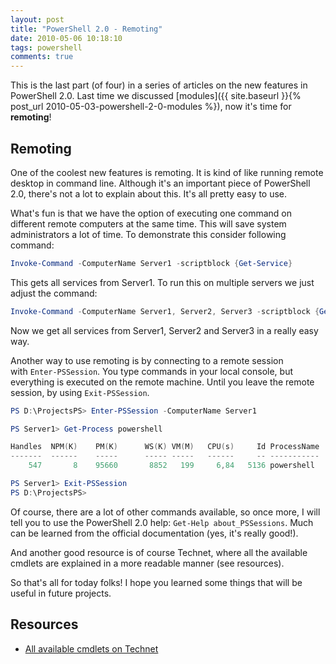 ```yaml
---
layout: post
title: "PowerShell 2.0 - Remoting"
date: 2010-05-06 10:18:10
tags: powershell
comments: true
---
```

This is the last part (of four) in a series of articles on the new features in PowerShell 2.0. Last time we discussed [modules]({{ site.baseurl }}{% post_url 2010-05-03-powershell-2-0-modules %}), now it's time for **remoting**!

## Remoting

One of the coolest new features is remoting. It is kind of like running remote desktop in command line. Although it's an important piece of PowerShell 2.0, there's not a lot to explain about this. It's all pretty easy to use.

What's fun is that we have the option of executing one command on different remote computers at the same time. This will save system administrators a lot of time. To demonstrate this consider following command:

```powershell
Invoke-Command -ComputerName Server1 -scriptblock {Get-Service}
```

This gets all services from Server1. To run this on multiple servers we just adjust the command:
```powershell
Invoke-Command -ComputerName Server1, Server2, Server3 -scriptblock {Get-Service}
```

Now we get all services from Server1, Server2 and Server3 in a really easy way.

Another way to use remoting is by connecting to a remote session with `Enter-PSSession`. You type commands in your local console, but everything is executed on the remote machine. Until you leave the remote session, by using `Exit-PSSession`.

```powershell
PS D:\ProjectsPS> Enter-PSSession -ComputerName Server1

PS Server1> Get-Process powershell

Handles  NPM(K)    PM(K)      WS(K) VM(M)   CPU(s)     Id ProcessName
-------  ------    -----      ----- -----   ------     -- -----------
    547       8    95660       8852   199     6,84   5136 powershell

PS Server1> Exit-PSSession
PS D:\ProjectsPS>
```

Of course, there are a lot of other commands available, so once more, I will tell you to use the PowerShell 2.0 help: `Get-Help about_PSSessions`. Much can be learned from the official documentation (yes, it's really good!).

And another good resource is of course Technet, where all the available cmdlets are explained in a more readable manner (see resources).

So that's all for today folks! I hope you learned some things that will be useful in future projects.

## Resources
* [All available cmdlets on Technet](http://technet.microsoft.com/en-us/library/dd347701.aspx)
